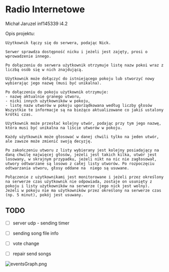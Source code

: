 # Radio Internetowe
Michał Jaruzel inf145339 i4.2

Opis projektu:

    Użytkownik łączy się do serwera, podając Nick.

    Serwer sprawdza dostępność nicku i jeżeli jest zajęty, prosi o wprowadzenie innego.

    Po dołączeniu do serwera użytkownik otrzymuje listę nazw pokoi wraz z liczbą osób się w nich znajdującą.

    Użytkownik może dołączyć do istniejącego pokoju lub stworzyć nowy wybierając jego nazwę (musi być unikalna).

    Po dołączeniu do pokoju użytkownik otrzymuje:
    - nazwę aktualnie granego utworu,
    - nicki innych użytkowników w pokoju,
    - listę nazw utworów w pokoju uporządkowana według liczby głosów
    Wszystkie te informacje są na bieżąco aktualizowane co jakiś ustalony krótki czas.

    Użytkownik może przesłać kolejny utwór, podając przy tym jego nazwę, która musi być unikalna na liście utworów w pokoju.

    Każdy użytkownik może głosować w danej chwili tylko na jeden utwór, ale zawsze może zmienić swoją decyzję.

    Po zakończeniu utworu z listy wybierany jest kolejny posiadający na daną chwilę najwięcej głosów, jeżeli jest takich kilka, utwór jest losowany, w skrajnym przypadku, jeżeli nikt na nic nie zagłosował, utwory odtwarzane są losowo z całej listy utworów. Po rozpoczęciu odtwarzania utworu, głosy oddane na  niego są usuwane.

    Połączenie z użytkownikami jest monitorowane i jeżeli przez określony na serwerze czas użytkownik nie odpowiada, zostaje on usunięty z pokoju i listy użytkowników na serwerze (jego nick jest wolny).
    Jeżeli w pokoju nie ma użytkowników przez określony na serwerze czas (np. 5 minut), pokój jest usuwany. 

## TODO
- [ ] server udp - sending timer
- [ ] sending song file info
- [ ] vote change
- [ ] repair send songs


![eventsGraph.png](https://github.com/D37ERTER/Radio-Internetowe/blob/main/eventsGraph.png?raw=true)
